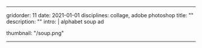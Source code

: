 ---

gridorder: 11
date: 2021-01-01
disciplines: collage, adobe photoshop
title: ""
description: ""
intro: |
 alphabet soup ad

thumbnail: "/soup.png"

---